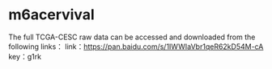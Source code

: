 # m6acervival
The full TCGA-CESC raw data can be accessed and downloaded from the following links：
link：https://pan.baidu.com/s/1IWWIaVbr1qeR62kD54M-cA 
key：g1rk 
